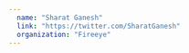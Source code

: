 ```yaml
---
  name: "Sharat Ganesh"
  link: "https://twitter.com/SharatGanesh"
  organization: "Fireeye"
---
```

